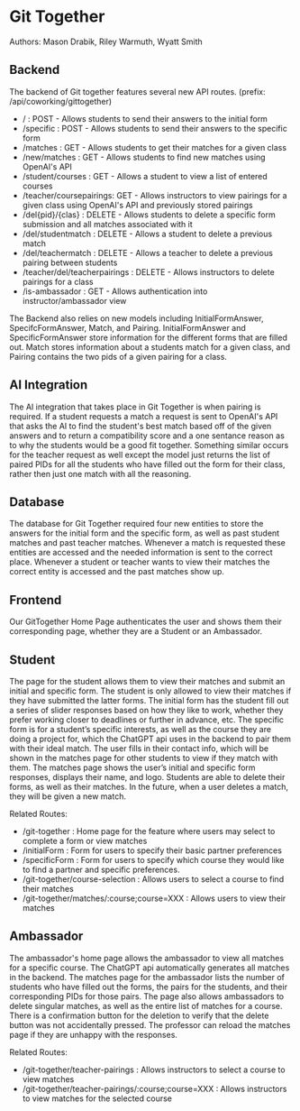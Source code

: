 # Git Together

Authors: Mason Drabik, Riley Warmuth, Wyatt Smith

## Backend

The backend of Git together features several new API routes. (prefix: /api/coworking/gittogether)

- / : POST - Allows students to send their answers to the initial form
- /specific : POST - Allows students to send their answers to the specific form
- /matches : GET - Allows students to get their matches for a given class
- /new/matches : GET - Allows students to find new matches using OpenAI's API
- /student/courses : GET - Allows a student to view a list of entered courses
- /teacher/coursepairings: GET - Allows instructors to view pairings for a given class using OpenAI's API and previously stored pairings
- /del{pid}/{clas} : DELETE - Allows students to delete a specific form submission and all matches associated with it
- /del/studentmatch : DELETE - Allows a student to delete a previous match
- /del/teachermatch : DELETE - Allows a teacher to delete a previous pairing between students
- /teacher/del/teacherpairings : DELETE - Allows instructors to delete pairings for a class
- /is-ambassador : GET - Allows authentication into instructor/ambassador view

The Backend also relies on new models including InitialFormAnswer, SpecifcFormAnswer, Match, and Pairing. InitialFormAnswer and SpecificFormAnswer store information for the different forms that are filled out. Match stores information about a students match for a given class, and Pairing contains the two pids of a given pairing for a class.

## AI Integration

The AI integration that takes place in Git Together is when pairing is required. If a student requests a match a request is sent to OpenAI's API that asks the AI to find the student's best match based off of the given answers and to return a compatibility score and a one sentance reason as to why the students would be a good fit together. Something similar occurs for the teacher request as well except the model just returns the list of paired PIDs for all the students who have filled out the form for their class, rather then just one match with all the reasoning.

## Database

The database for Git Together required four new entities to store the answers for the initial form and the specific form, as well as past student matches and past teacher matches. Whenever a match is requested these entities are accessed and the needed information is sent to the correct place. Whenever a student or teacher wants to view their matches the correct entity is accessed and the past matches show up.

## Frontend

Our GitTogether Home Page authenticates the user and shows them their corresponding page, whether they are a Student or an Ambassador.

## Student

The page for the student allows them to view their matches and submit an initial and specific form. The student is only allowed to view their matches if they have submitted the latter forms. The initial form has the student fill out a series of slider responses based on how they like to work, whether they prefer working closer to deadlines or further in advance, etc. The specific form is for a student’s specific interests, as well as the course they are doing a project for, which the ChatGPT api uses in the backend to pair them with their ideal match. The user fills in their contact info, which will be shown in the matches page for other students to view if they match with them. The matches page shows the user’s initial and specific form responses, displays their name, and logo. Students are able to delete their forms, as well as their matches. In the future, when a user deletes a match, they will be given a new match.

Related Routes:

- /git-together : Home page for the feature where users may select to complete a form or view matches
- /initialForm : Form for users to specify their basic partner preferences
- /specificForm : Form for users to specify which course they would like to find a partner and specific preferences.
- /git-together/course-selection : Allows users to select a course to find their matches
- /git-together/matches/:course;course=XXX : Allows users to view their matches

## Ambassador

The ambassador's home page allows the ambassador to view all matches for a specific course. The ChatGPT api automatically generates all matches in the backend. The matches page for the ambassador lists the number of students who have filled out the forms, the pairs for the students, and their corresponding PIDs for those pairs. The page also allows ambassadors to delete singular matches, as well as the entire list of matches for a course. There is a confirmation button for the deletion to verify that the delete button was not accidentally pressed. The professor can reload the matches page if they are unhappy with the responses.

Related Routes:

- /git-together/teacher-pairings : Allows instructors to select a course to view matches
- /git-together/teacher-pairings/:course;course=XXX : Allows instructors to view matches for the selected course
